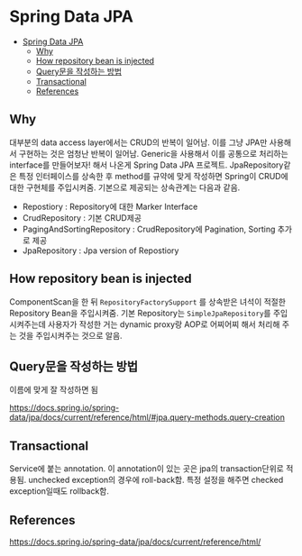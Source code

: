 # Spring Data JPA

- [Spring Data JPA](#spring-data-jpa)
  - [Why](#why)
  - [How repository bean is injected](#how-repository-bean-is-injected)
  - [Query문을 작성하는 방법](#query%eb%ac%b8%ec%9d%84-%ec%9e%91%ec%84%b1%ed%95%98%eb%8a%94-%eb%b0%a9%eb%b2%95)
  - [Transactional](#transactional)
  - [References](#references)

## Why

대부분의 data access layer에서는 CRUD의 반복이 일어남. 이를 그냥 JPA만 사용해서 구현하는 것은 엄청난 반복이 일어남. Generic을 사용해서 이를 공통으로 처리하는 interface를 만들어보자! 해서 나온게 Spring Data JPA 프로젝트. JpaRepository같은 특정 인터페이스를 상속한 후 method를 규약에 맞게 작성하면 Spring이 CRUD에 대한 구현체를 주입시켜줌. 기본으로 제공되는 상속관계는 다음과 같음.

- Repostiory : Repository에 대한 Marker Interface
- CrudRepository : 기본 CRUD제공
- PagingAndSortingRepository : CrudRepository에 Pagination, Sorting 추가로 제공
- JpaRepository : Jpa version of Repostiory

## How repository bean is injected

ComponentScan을 한 뒤 `RepositoryFactorySupport` 를 상속받은 녀석이 적절한 Repository Bean을 주입시켜줌. 기본 Repository는 `SimpleJpaRepository`를 주입시켜주는데 사용자가 작성한 거는 dynamic proxy랑 AOP로 어찌어찌 해서 처리해 주는 것을 주입시켜주는 것으로 알음.

## Query문을 작성하는 방법

이름에 맞게 잘 작성하면 됨

https://docs.spring.io/spring-data/jpa/docs/current/reference/html/#jpa.query-methods.query-creation

## Transactional

Service에 붙는 annotation. 이 annotation이 있는 곳은 jpa의 transaction단위로 적용됨. unchecked exception의 경우에 roll-back함. 특정 설정을 해주면 checked exception일때도 rollback함.

## References

https://docs.spring.io/spring-data/jpa/docs/current/reference/html/